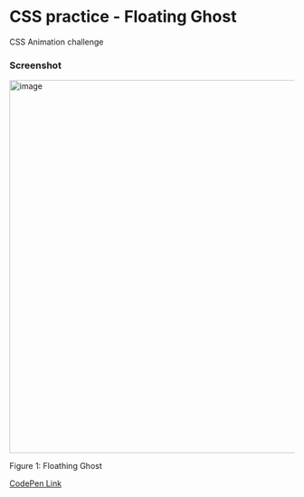 # CSS practice - Floating Ghost

CSS Animation challenge

### Screenshot

<img width="658" alt="image" src="https://github.com/gab-holik/CSS-Challanges/assets/97192580/6602e683-f719-4749-99b4-db32a4863d9e">

Figure 1: Floathing Ghost

[CodePen Link](https://codepen.io/gab-holik/full/rNRYJdN)

